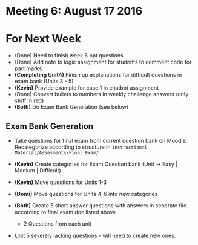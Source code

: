 # Meeting 6: August 17 2016



# For Next Week

* (Done) Need to finish week 6 ppt questions
* (Done) Add note to logic assignment for students to comment code for part marks.
* **(Completing Unit4)** Finish up explanations for difficult questions in exam bank (Units 3 - 5)
* **(Kevin)** Provide example for case 1 in chatbot assignment
* (Done) Convert bullets to numbers in weekly challenge answers (only stuff in red)
* **(Both)** Do Exam Bank Generation (see below)

## Exam Bank Generation

* Take questions for final exam from current question bank on Moodle. Recategorize according to structure in `Instructional Material/Assesments/Final Exam/`

* **(Kevin)** Create categories for Exam Question bank (Unit -> Easy | Medium | Difficult)
* **(Kevin)** Move questions for Units 1-3
* **(Domi)** Move questions for Units 4-6 into new categories
* **(Both)** Create 5 short answer questions with answers in seperate file according to final exam doc listed above
    * 2 Questions from each unit

* Unit 5 severely lacking questions - will need to create new ones.
